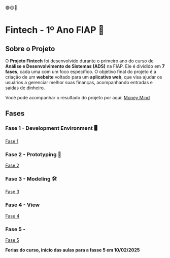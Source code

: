 🟢🟡🔴

# Fintech - 1º Ano FIAP 🚀

## Sobre o Projeto

O **Projeto Fintech** foi desenvolvido durante o primeiro ano do curso de **Análise e Desenvolvimento de Sistemas (ADS)** na FIAP. Ele é dividido em **7 fases**, cada uma com um foco específico. O objetivo final do projeto é a criação de um **website** voltado para um **aplicativo web**, que visa ajudar os usuários a gerenciar melhor suas finanças, acompanhando entradas e saídas de dinheiro.

Você pode acompanhar o resultado do projeto por aqui: [Money Mind](https://guicarbar.github.io/Fintech_1ano_Fiap/)

## Fases

### Fase 1 - Development Environment 🖥️

[Fase 1](Documentation/Fase-1/Fase1.md)


### Fase 2 - Prototyping 🎨

[Fase 2](Documentation/Fase-2/Fase2.md)


### Fase 3 - Modeling 🛠️

[Fase 3](Documentation/Fase-3/Fase3.md)


### Fase 4 - View 

[Fase 4](Documentation/Fase-4/Fase4.md)


### Fase 5 -

[Fase 5](Documentation/)



**Ferias do curso, inicio das aulas para a fasse 5 em 10/02/2025**